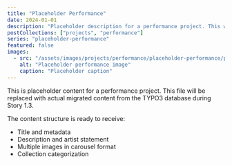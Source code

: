 ```yaml
---
title: "Placeholder Performance"
date: 2024-01-01
description: "Placeholder description for a performance project. This will be replaced with migrated content from TYPO3."
postCollections: ["projects", "performance"]
series: "placeholder-performance"
featured: false
images:
  - src: "/assets/images/projects/performance/placeholder-performance/placeholder.jpg"
    alt: "Placeholder performance image"
    caption: "Placeholder caption"
---
```


This is placeholder content for a performance project. This file will be replaced with actual migrated content from the TYPO3 database during Story 1.3.

The content structure is ready to receive:
- Title and metadata
- Description and artist statement
- Multiple images in carousel format
- Collection categorization

